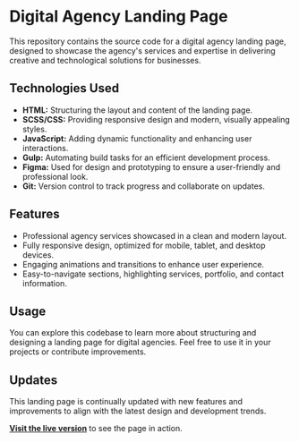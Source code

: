 # Digital Agency Landing Page

This repository contains the source code for a digital agency landing page, designed to showcase the agency's services and expertise in delivering creative and technological solutions for businesses.

## Technologies Used

- **HTML:** Structuring the layout and content of the landing page.
- **SCSS/CSS:** Providing responsive design and modern, visually appealing styles.
- **JavaScript:** Adding dynamic functionality and enhancing user interactions.
- **Gulp:** Automating build tasks for an efficient development process.
- **Figma:** Used for design and prototyping to ensure a user-friendly and professional look.
- **Git:** Version control to track progress and collaborate on updates.

## Features

- Professional agency services showcased in a clean and modern layout.
- Fully responsive design, optimized for mobile, tablet, and desktop devices.
- Engaging animations and transitions to enhance user experience.
- Easy-to-navigate sections, highlighting services, portfolio, and contact information.

## Usage

You can explore this codebase to learn more about structuring and designing a landing page for digital agencies. Feel free to use it in your projects or contribute improvements.

## Updates

This landing page is continually updated with new features and improvements to align with the latest design and development trends.

[**Visit the live version**](https://your-digital-agency-url.com) to see the page in action.
